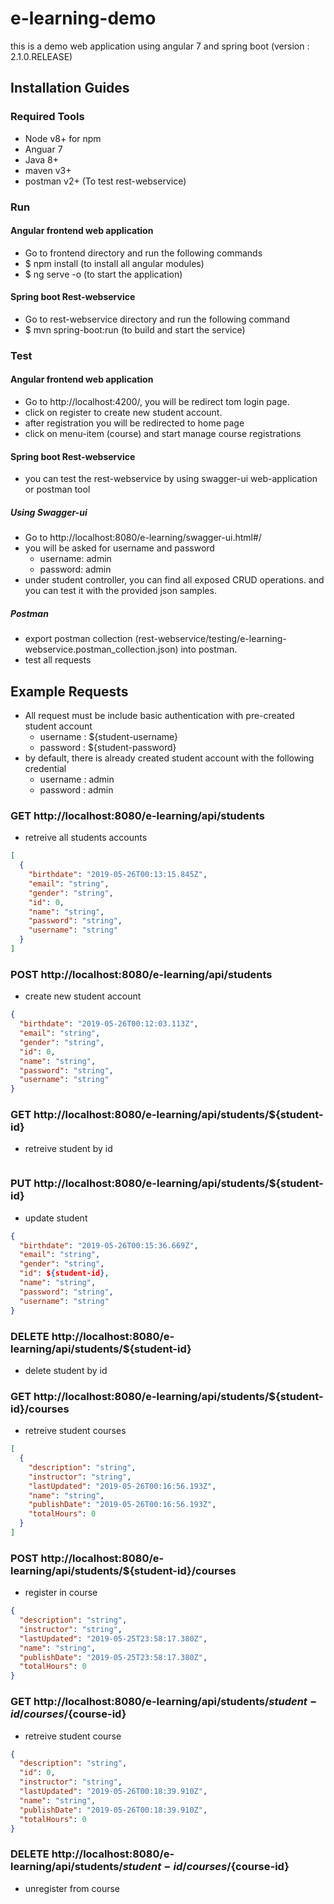 # e-learning-demo
this is a demo web application using angular 7 and spring boot (version : 2.1.0.RELEASE)

## Installation Guides

### Required Tools

- Node v8+ for npm
- Anguar 7
- Java 8+
- maven v3+
- postman v2+ (To test rest-webservice)


### Run

#### Angular frontend web application

- Go to frontend directory and run the following commands
- $ npm install 		(to install all angular modules)
- $ ng serve -o			(to start the application)

#### Spring boot Rest-webservice
- Go to rest-webservice directory and run the following command
- $ mvn spring-boot:run 		(to build and start the service)


### Test

#### Angular frontend web application
- Go to http://localhost:4200/, you will be redirect tom login page.
- click on register to create new student account.
- after registration you will be redirected to home page
- click on menu-item (course) and start manage course registrations

#### Spring boot Rest-webservice
- you can test the rest-webservice by using swagger-ui web-application or  postman tool

##### Using Swagger-ui
- Go to http://localhost:8080/e-learning/swagger-ui.html#/
- you will be asked for username and password
	- username: admin
	- password: admin
- under student controller, you can find all exposed CRUD operations. and you can test it with the provided json samples.

##### Postman
- export postman collection (rest-webservice/testing/e-learning-webservice.postman_collection.json) into postman.
- test all requests

## Example Requests

- All request must be include basic authentication with pre-created student account
  - username : ${student-username}
  - password : ${student-password}
- by default, there is already created student account with the following credential
  - username : admin
  - password : admin
### GET http://localhost:8080/e-learning/api/students
- retreive all students accounts
```json
[
  {
    "birthdate": "2019-05-26T00:13:15.845Z",
    "email": "string",
    "gender": "string",
    "id": 0,
    "name": "string",
    "password": "string",
    "username": "string"
  }
]

```

### POST http://localhost:8080/e-learning/api/students
- create new student account
```json
{
  "birthdate": "2019-05-26T00:12:03.113Z",
  "email": "string",
  "gender": "string",
  "id": 0,
  "name": "string",
  "password": "string",
  "username": "string"
}
```

### GET http://localhost:8080/e-learning/api/students/${student-id}
- retreive student by id
```json

```
### PUT http://localhost:8080/e-learning/api/students/${student-id}
- update student
```json
{
  "birthdate": "2019-05-26T00:15:36.669Z",
  "email": "string",
  "gender": "string",
  "id": ${student-id},
  "name": "string",
  "password": "string",
  "username": "string"
}
```
### DELETE http://localhost:8080/e-learning/api/students/${student-id}
- delete student by id

### GET http://localhost:8080/e-learning/api/students/${student-id}/courses
- retreive student courses
```json
[
  {
    "description": "string",
    "instructor": "string",
    "lastUpdated": "2019-05-26T00:16:56.193Z",
    "name": "string",
    "publishDate": "2019-05-26T00:16:56.193Z",
    "totalHours": 0
  }
]
```
### POST http://localhost:8080/e-learning/api/students/${student-id}/courses
- register in course
```json
{
  "description": "string",
  "instructor": "string",
  "lastUpdated": "2019-05-25T23:58:17.380Z",
  "name": "string",
  "publishDate": "2019-05-25T23:58:17.380Z",
  "totalHours": 0
}
```
### GET http://localhost:8080/e-learning/api/students/${student-id}/courses/${course-id}
- retreive student course
```json
{
  "description": "string",
  "id": 0,
  "instructor": "string",
  "lastUpdated": "2019-05-26T00:18:39.910Z",
  "name": "string",
  "publishDate": "2019-05-26T00:18:39.910Z",
  "totalHours": 0
}
```
### DELETE http://localhost:8080/e-learning/api/students/${student-id}/courses/${course-id}
- unregister from course
 

